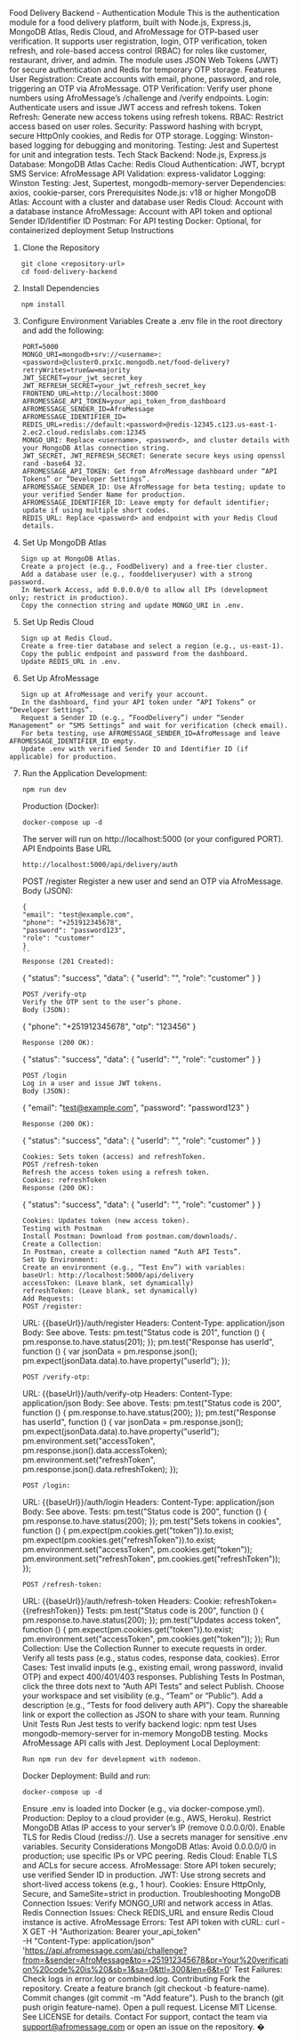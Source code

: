 Food Delivery Backend - Authentication Module
This is the authentication module for a food delivery platform, built with Node.js, Express.js, MongoDB Atlas, Redis Cloud, and AfroMessage for OTP-based user verification. It supports user registration, login, OTP verification, token refresh, and role-based access control (RBAC) for roles like customer, restaurant, driver, and admin. The module uses JSON Web Tokens (JWT) for secure authentication and Redis for temporary OTP storage.
Features
User Registration: Create accounts with email, phone, password, and role, triggering an OTP via AfroMessage.
OTP Verification: Verify user phone numbers using AfroMessage’s /challenge and /verify endpoints.
Login: Authenticate users and issue JWT access and refresh tokens.
Token Refresh: Generate new access tokens using refresh tokens.
RBAC: Restrict access based on user roles.
Security: Password hashing with bcrypt, secure HttpOnly cookies, and Redis for OTP storage.
Logging: Winston-based logging for debugging and monitoring.
Testing: Jest and Supertest for unit and integration tests.
Tech Stack
Backend: Node.js, Express.js
Database: MongoDB Atlas
Cache: Redis Cloud
Authentication: JWT, bcrypt
SMS Service: AfroMessage API
Validation: express-validator
Logging: Winston
Testing: Jest, Supertest, mongodb-memory-server
Dependencies: axios, cookie-parser, cors
Prerequisites
Node.js: v18 or higher
MongoDB Atlas: Account with a cluster and database user
Redis Cloud: Account with a database instance
AfroMessage: Account with API token and optional Sender ID/Identifier ID
Postman: For API testing
Docker: Optional, for containerized deployment
Setup Instructions

1. Clone the Repository

```
   git clone <repository-url>
   cd food-delivery-backend
```

2. Install Dependencies

```
   npm install
```

3. Configure Environment Variables
   Create a .env file in the root directory and add the following:
   ```
   PORT=5000
   MONGO_URI=mongodb+srv://<username>:<password>@cluster0.prx1c.mongodb.net/food-delivery?retryWrites=true&w=majority
   JWT_SECRET=your_jwt_secret_key
   JWT_REFRESH_SECRET=your_jwt_refresh_secret_key
   FRONTEND_URL=http://localhost:3000
   AFROMESSAGE_API_TOKEN=your_api_token_from_dashboard
   AFROMESSAGE_SENDER_ID=AfroMessage
   AFROMESSAGE_IDENTIFIER_ID=
   REDIS_URL=redis://default:<password>@redis-12345.c123.us-east-1-2.ec2.cloud.redislabs.com:12345
   MONGO_URI: Replace <username>, <password>, and cluster details with your MongoDB Atlas connection string.
   JWT_SECRET, JWT_REFRESH_SECRET: Generate secure keys using openssl rand -base64 32.
   AFROMESSAGE_API_TOKEN: Get from AfroMessage dashboard under “API Tokens” or “Developer Settings”.
   AFROMESSAGE_SENDER_ID: Use AfroMessage for beta testing; update to your verified Sender Name for production.
   AFROMESSAGE_IDENTIFIER_ID: Leave empty for default identifier; update if using multiple short codes.
   REDIS_URL: Replace <password> and endpoint with your Redis Cloud details.
   ```
4. Set Up MongoDB Atlas

```
   Sign up at MongoDB Atlas.
   Create a project (e.g., FoodDelivery) and a free-tier cluster.
   Add a database user (e.g., fooddeliveryuser) with a strong password.
   In Network Access, add 0.0.0.0/0 to allow all IPs (development only; restrict in production).
   Copy the connection string and update MONGO_URI in .env.
```

5. Set Up Redis Cloud

```
   Sign up at Redis Cloud.
   Create a free-tier database and select a region (e.g., us-east-1).
   Copy the public endpoint and password from the dashboard.
   Update REDIS_URL in .env.
```

6. Set Up AfroMessage

```
   Sign up at AfroMessage and verify your account.
   In the dashboard, find your API token under “API Tokens” or “Developer Settings”.
   Request a Sender ID (e.g., “FoodDelivery”) under “Sender Management” or “SMS Settings” and wait for verification (check email).
   For beta testing, use AFROMESSAGE_SENDER_ID=AfroMessage and leave AFROMESSAGE_IDENTIFIER_ID empty.
   Update .env with verified Sender ID and Identifier ID (if applicable) for production.
```

7. Run the Application
   Development:
   ```
   npm run dev
   ```
   Production (Docker):
   ```
   docker-compose up -d
   ```
   The server will run on http://localhost:5000 (or your configured PORT).
   API Endpoints
   Base URL
   ```
   http://localhost:5000/api/delivery/auth
   ```
   POST /register
   Register a new user and send an OTP via AfroMessage.
   Body (JSON):
   ```
   {
   "email": "test@example.com",
   "phone": "+251912345678",
   "password": "password123",
   "role": "customer"
   }
   ``
   Response (201 Created):
   ```
   {
   "status": "success",
   "data": {
   "userId": "<user-id>",
   "role": "customer"
   }
   }
   ```
   POST /verify-otp
   Verify the OTP sent to the user’s phone.
   Body (JSON):
   ```
   {
   "phone": "+251912345678",
   "otp": "123456"
   }
   ```
   Response (200 OK):
   ```
   {
   "status": "success",
   "data": {
   "userId": "<user-id>",
   "role": "customer"
   }
   }
   ```
   POST /login
   Log in a user and issue JWT tokens.
   Body (JSON):
   ```
   {
   "email": "test@example.com",
   "password": "password123"
   }
   ```
   Response (200 OK):
   ```
   {
   "status": "success",
   "data": {
   "userId": "<user-id>",
   "role": "customer"
   }
   }
   ```
   Cookies: Sets token (access) and refreshToken.
   POST /refresh-token
   Refresh the access token using a refresh token.
   Cookies: refreshToken
   Response (200 OK):
   ```
   {
   "status": "success",
   "data": {
   "userId": "<user-id>",
   "role": "customer"
   }
   }
   ```
   Cookies: Updates token (new access token).
   Testing with Postman
   Install Postman: Download from postman.com/downloads/.
   Create a Collection:
   In Postman, create a collection named “Auth API Tests”.
   Set Up Environment:
   Create an environment (e.g., “Test Env”) with variables:
   baseUrl: http://localhost:5000/api/delivery
   accessToken: (Leave blank, set dynamically)
   refreshToken: (Leave blank, set dynamically)
   Add Requests:
   POST /register:
   ```
   URL: {{baseUrl}}/auth/register
   Headers: Content-Type: application/json
   Body: See above.
   Tests:
   pm.test("Status code is 201", function () {
   pm.response.to.have.status(201);
   });
   pm.test("Response has userId", function () {
   var jsonData = pm.response.json();
   pm.expect(jsonData.data).to.have.property("userId");
   });
   ```
   POST /verify-otp:
   ```
   URL: {{baseUrl}}/auth/verify-otp
   Headers: Content-Type: application/json
   Body: See above.
   Tests:
   pm.test("Status code is 200", function () {
   pm.response.to.have.status(200);
   });
   pm.test("Response has userId", function () {
   var jsonData = pm.response.json();
   pm.expect(jsonData.data).to.have.property("userId");
   pm.environment.set("accessToken", pm.response.json().data.accessToken);
   pm.environment.set("refreshToken", pm.response.json().data.refreshToken);
   });
   ```
   POST /login:
   ```
   URL: {{baseUrl}}/auth/login
   Headers: Content-Type: application/json
   Body: See above.
   Tests:
   pm.test("Status code is 200", function () {
   pm.response.to.have.status(200);
   });
   pm.test("Sets tokens in cookies", function () {
   pm.expect(pm.cookies.get("token")).to.exist;
   pm.expect(pm.cookies.get("refreshToken")).to.exist;
   pm.environment.set("accessToken", pm.cookies.get("token"));
   pm.environment.set("refreshToken", pm.cookies.get("refreshToken"));
   });
   ```
   POST /refresh-token:
   ```
   URL: {{baseUrl}}/auth/refresh-token
   Headers: Cookie: refreshToken={{refreshToken}}
   Tests:
   pm.test("Status code is 200", function () {
   pm.response.to.have.status(200);
   });
   pm.test("Updates access token", function () {
   pm.expect(pm.cookies.get("token")).to.exist;
   pm.environment.set("accessToken", pm.cookies.get("token"));
   });
   Run Collection:
   Use the Collection Runner to execute requests in order.
   Verify all tests pass (e.g., status codes, response data, cookies).
   Error Cases:
   Test invalid inputs (e.g., existing email, wrong password, invalid OTP) and expect 400/401/403 responses.
   Publishing Tests
   In Postman, click the three dots next to “Auth API Tests” and select Publish.
   Choose your workspace and set visibility (e.g., “Team” or “Public”).
   Add a description (e.g., “Tests for food delivery auth API”).
   Copy the shareable link or export the collection as JSON to share with your team.
   Running Unit Tests
   Run Jest tests to verify backend logic:
   npm test
   Uses mongodb-memory-server for in-memory MongoDB testing.
   Mocks AfroMessage API calls with Jest.
   Deployment
   Local Deployment:
   ```
   Run npm run dev for development with nodemon.
   ```
   Docker Deployment:
   Build and run:
   ```
   docker-compose up -d
   ```
   Ensure .env is loaded into Docker (e.g., via docker-compose.yml).
   Production:
   Deploy to a cloud provider (e.g., AWS, Heroku).
   Restrict MongoDB Atlas IP access to your server’s IP (remove 0.0.0.0/0).
   Enable TLS for Redis Cloud (rediss://).
   Use a secrets manager for sensitive .env variables.
   Security Considerations
   MongoDB Atlas: Avoid 0.0.0.0/0 in production; use specific IPs or VPC peering.
   Redis Cloud: Enable TLS and ACLs for secure access.
   AfroMessage: Store API token securely; use verified Sender ID in production.
   JWT: Use strong secrets and short-lived access tokens (e.g., 1 hour).
   Cookies: Ensure HttpOnly, Secure, and SameSite=strict in production.
   Troubleshooting
   MongoDB Connection Issues: Verify MONGO_URI and network access in Atlas.
   Redis Connection Issues: Check REDIS_URL and ensure Redis Cloud instance is active.
   AfroMessage Errors: Test API token with cURL:
   curl -X GET -H "Authorization: Bearer your_api_token" \
   -H "Content-Type: application/json" \
   'https://api.afromessage.com/api/challenge?from=&sender=AfroMessage&to=+251912345678&pr=Your%20verification%20code%20is%20&sb=1&sa=0&ttl=300&len=6&t=0'
   Test Failures: Check logs in error.log or combined.log.
   Contributing
   Fork the repository.
   Create a feature branch (git checkout -b feature-name).
   Commit changes (git commit -m "Add feature").
   Push to the branch (git push origin feature-name).
   Open a pull request.
   License
   MIT License. See LICENSE for details.
   Contact
   For support, contact the team via support@afromessage.com or open an issue on the repository.
   �
